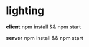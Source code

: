 # lighting

<p><b>client</b> npm install && npm start</p>
<p><b>server</b> npm install && npm start</p>
